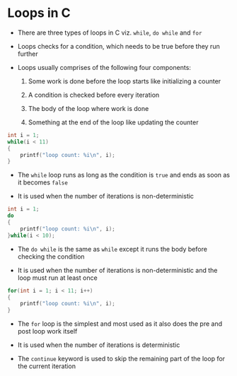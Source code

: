 # Loops in C

- There are three types of loops in C viz. `while`, `do while` and `for`

- Loops checks for a condition, which needs to be true before they run further

- Loops usually comprises of the following four components:

    1. Some work is done before the loop starts like initializing a counter

    2. A condition is checked before every iteration

    3. The body of the loop where work is done

    4. Something at the end of the loop like updating the counter

```C
int i = 1;
while(i < 11)
{
    printf("loop count: %i\n", i);
}
```

- The `while` loop runs as long as the condition is `true` and ends as soon as
it becomes `false`

- It is used when the number of iterations is non-deterministic

```C
int i = 1;
do
{
    printf("loop count: %i\n", i);
}while(i < 10);
```

- The `do while` is the same as `while` except it runs the body before checking
the condition

- It is used when the number of iterations is non-deterministic and the loop must
run at least once

```C
for(int i = 1; i < 11; i++)
{
    printf("loop count: %i\n", i);
}
```

- The `for` loop is the simplest and most used as it also does the pre and post
loop work itself

- It is used when the number of iterations is deterministic

- The `continue` keyword is used to skip the remaining part of the loop for the
current iteration
